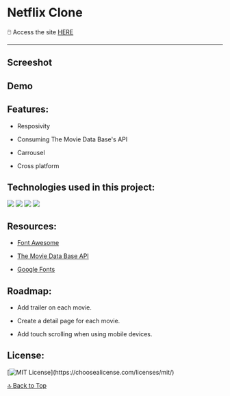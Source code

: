 # Netflix Clone

🖱️ Access the site [HERE](https://streaming-site.netlify.app/)

---
## Screeshot

## Demo

## Features:

- Resposivity

- Consuming The Movie Data Base's API

- Carrousel

- Cross platform

## Technologies used in this project:

![](https://img.shields.io/badge/React-20232A?style=for-the-badge&logo=react&logoColor=61DAFB)
![](https://img.shields.io/badge/JavaScript-323330?style=for-the-badge&logo=javascript&logoColor=F7DF1E)
![](https://img.shields.io/badge/HTML5-E34F26?style=for-the-badge&logo=html5&logoColor=white)
![](https://img.shields.io/badge/CSS3-1572B6?style=for-the-badge&logo=css3&logoColor=white)

## Resources:

- [Font Awesome]()

- [The Movie Data Base API]()

- [Google Fonts]()

## Roadmap:

- Add trailer on each movie.

- Create a detail page for each movie.

- Add touch scrolling when using mobile devices.


## License:

[![MIT License](https://img.shields.io/apm/l/atomic-design-ui.svg?)](https://choosealicense.com/licenses/mit/)

[🔝 Back to Top](#netflix-clone)
